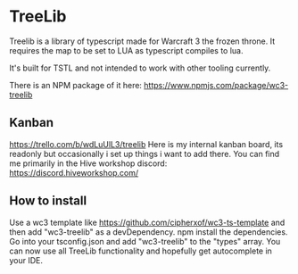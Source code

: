 # TreeLib

Treelib is a library of typescript made for Warcraft 3 the frozen throne.
It requires the map to be set to LUA as typescript compiles to lua.

It's built for TSTL and not intended to work with other tooling currently.

There is an NPM package of it here:
https://www.npmjs.com/package/wc3-treelib


## Kanban
https://trello.com/b/wdLuUlL3/treelib
Here is my internal kanban board, its readonly but occasionally i set up things i want to add there.
You can find me primarily in the Hive workshop discord: https://discord.hiveworkshop.com/

## How to install
Use a wc3 template like https://github.com/cipherxof/wc3-ts-template and then add "wc3-treelib" as a devDependency.
npm install the dependencies.
Go into your tsconfig.json and add "wc3-treelib" to the "types" array.
You can now use all TreeLib functionality and hopefully get autocomplete in your IDE.
